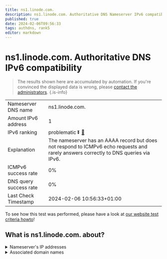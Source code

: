 ```yaml
---
title: ns1.linode.com.
description: ns1.linode.com. Authoritative DNS Nameserver IPv6 compatibility
published: true
date: 2024-02-06T09:56:33
tags: authdns, rank5
editor: markdown
---
```


# ns1.linode.com. Authoritative DNS IPv6 compatibility

> The results shown here are accumulated by automation. If you're convinced the displayed data is wrong, please [contact the administrators](/howto/chat). 
{.is-info}




|   |   |
| - | - |
| Nameserver DNS name | ns1.linode.com.
| Amount IPv6 address | 1
| IPv6 ranking | problematic :arrow_double_down: [🔗](/howto/ranking) |
| Explanation | The nameserver has an AAAA record but does not respond to ICMPv6 echo requests and rarely answers correctly to DNS queries via IPv6. |
| ICMPv6 success rate | 0%|
| DNS query success rate | 0% |
| Last Check Timestamp | 2024-02-06 10:56:33+01:00 |

To see how this test was performed, please have a look at [our website test criteria howto](/howto/testcriteria/authdns)!


## What is ns1.linode.com. about?




<details>
<summary>Nameserver's IP addresses</summary>

2400:cb00:2049:1::a29f:1a63

</details>



<details>
<summary>Associated domain names</summary>

pouchdb.com

www.sqlite.org

</details>
